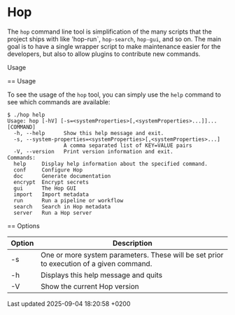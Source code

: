 <div id="header">

# Hop

</div>

<div id="content">

<div class="paragraph">

The `hop` command line tool is simplification of the many scripts that the project ships with like 'hop-run\`, `hop-search`, `hop-gui`, and so on. The main goal is to have a single wrapper script to make maintenance easier for the developers, but also to allow plugins to contribute new commands.

</div>

Usage

<div class="content">

<div class="paragraph">

\== Usage

</div>

<div class="paragraph">

To see the usage of the `hop` tool, you can simply use the `help` command to see which commands are available:

</div>

<div class="listingblock">

<div class="content">

``` highlight
$ ./hop help
Usage: hop [-hV] [-s=<systemProperties>[,<systemProperties>...]]... [COMMAND]
  -h, --help      Show this help message and exit.
  -s, --system-properties=<systemProperties>[,<systemProperties>...]
                  A comma separated list of KEY=VALUE pairs
  -V, --version   Print version information and exit.
Commands:
  help     Display help information about the specified command.
  conf     Configure Hop
  doc      Generate documentation
  encrypt  Encrypt secrets
  gui      The Hop GUI
  import   Import metadata
  run      Run a pipeline or workflow
  search   Search in Hop metadata
  server   Run a Hop server
```

</div>

</div>

<div class="paragraph">

\== Options

</div>

| Option | Description                                                                             |
| ------ | --------------------------------------------------------------------------------------- |
| \-s    | One or more system parameters. These will be set prior to execution of a given command. |
| \-h    | Displays this help message and quits                                                    |
| \-V    | Show the current Hop version                                                            |

</div>

</div>

<div id="footer">

<div id="footer-text">

Last updated 2025-09-04 18:20:58 +0200

</div>

</div>
